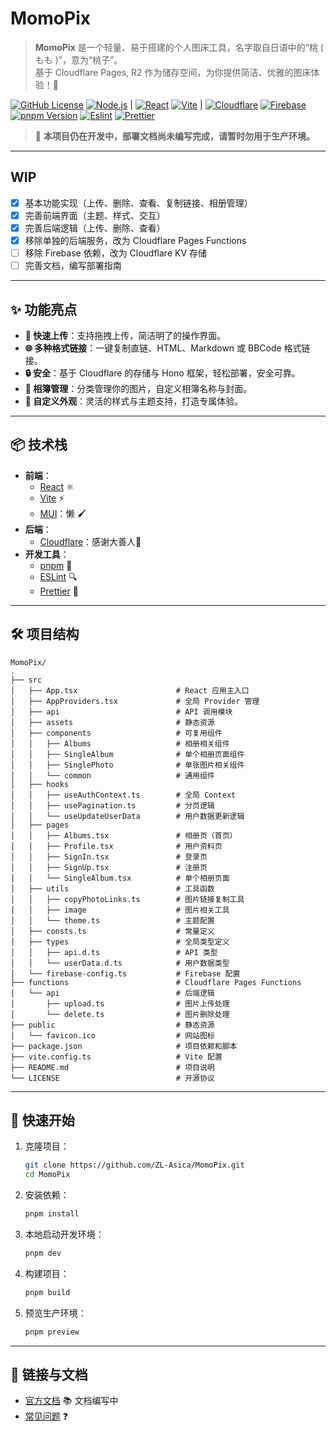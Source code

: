 # MomoPix

> **MomoPix** 是一个轻量、易于搭建的个人图床工具，名字取自日语中的“桃 ( もも )”，意为“桃子”。  
> 基于 Cloudflare Pages, R2 作为储存空间，为你提供简洁、优雅的图床体验！🎉

[![GitHub License][license-badge]][license-link]
[![Node.js][node-badge]][node-link] |
[![React][react-badge]][react-link]
[![Vite][vite-badge]][vite-link] |
[![Cloudflare][cloudflare-badge]][cloudflare-link]
[![Firebase][firebase-badge]][firebase-link]
[![pnpm Version][pnpm-badge]][pnpm-link]
[![Eslint][eslint-badge]][eslint-link]
[![Prettier][prettier-badge]][prettier-link]

> 🚧 **本项目仍在开发中，部署文档尚未编写完成，请暂时勿用于生产环境。**

---

## WIP

- [x] 基本功能实现（上传、删除、查看、复制链接、相册管理）
- [x] 完善前端界面（主题、样式、交互）
- [x] 完善后端逻辑（上传、删除、查看）
- [x] 移除单独的后端服务，改为 Cloudflare Pages Functions
- [ ] 移除 Firebase 依赖，改为 Cloudflare KV 存储
- [ ] 完善文档，编写部署指南

---

## ✨ 功能亮点

- **📂 快速上传**：支持拖拽上传，简洁明了的操作界面。
- **🌐 多种格式链接**：一键复制直链、HTML、Markdown 或 BBCode 格式链接。
- **🔒 安全**：基于 Cloudflare 的存储与 Hono 框架，轻松部署，安全可靠。
- **📸 相簿管理**：分类管理你的图片，自定义相簿名称与封面。
- **🎨 自定义外观**：灵活的样式与主题支持，打造专属体验。

---

## 📦 技术栈

- **前端**：
  - [React](https://react.dev/) ⚛️
  - [Vite](https://vite.dev/) ⚡
  - [MUI](https://mui.com/)：懒 🖌️
- **后端**：
  - [Cloudflare](https://www.cloudflare.com/)：感谢大善人🙏
- **开发工具**：
  - [pnpm](https://pnpm.io/) 🚀
  - [ESLint][eslint-link] 🔍
  - [Prettier][prettier-link] 🎨

---

## 🛠️ 项目结构

```plaintext
MomoPix/
.
├── src
│   ├── App.tsx                      # React 应用主入口
│   ├── AppProviders.tsx             # 全局 Provider 管理
│   ├── api                          # API 调用模块
│   ├── assets                       # 静态资源
│   ├── components                   # 可复用组件
│   │   ├── Albums                   # 相册相关组件
│   │   ├── SingleAlbum              # 单个相册页面组件
│   │   ├── SinglePhoto              # 单张图片相关组件
│   │   └── common                   # 通用组件
│   ├── hooks
│   │   ├── useAuthContext.ts        # 全局 Context
│   │   ├── usePagination.ts         # 分页逻辑
│   │   └── useUpdateUserData        # 用户数据更新逻辑
│   ├── pages
│   │   ├── Albums.tsx               # 相册页（首页）
│   │   ├── Profile.tsx              # 用户资料页
│   │   ├── SignIn.tsx               # 登录页
│   │   ├── SignUp.tsx               # 注册页
│   │   └── SingleAlbum.tsx          # 单个相册页面
│   ├── utils                        # 工具函数
│   │   ├── copyPhotoLinks.ts        # 图片链接复制工具
│   │   ├── image                    # 图片相关工具
│   │   └── theme.ts                 # 主题配置
│   ├── consts.ts                    # 常量定义
│   ├── types                        # 全局类型定义
│   │   ├── api.d.ts                 # API 类型
│   │   └── userData.d.ts            # 用户数据类型
│   └── firebase-config.ts           # Firebase 配置
├── functions                        # Cloudflare Pages Functions
│   └── api                          # 后端逻辑
│       ├── upload.ts                # 图片上传处理
│       └── delete.ts                # 图片删除处理
├── public                           # 静态资源
│   └── favicon.ico                  # 网站图标
├── package.json                     # 项目依赖和脚本
├── vite.config.ts                   # Vite 配置
├── README.md                        # 项目说明
└── LICENSE                          # 开源协议
```

---

## 🚀 快速开始

1. 克隆项目：

   ```bash
   git clone https://github.com/ZL-Asica/MomoPix.git
   cd MomoPix
   ```

2. 安装依赖：

   ```bash
   pnpm install
   ```

3. 本地启动开发环境：

   ```bash
   pnpm dev
   ```

4. 构建项目：

   ```bash
   pnpm build
   ```

5. 预览生产环境：

   ```bash
   pnpm preview
   ```

---

## 🔗 链接与文档

- [官方文档](https://github.com/ZL-Asica/MomoPix/README.md) 📚 文档编写中
- [常见问题](https://github.com/ZL-Asica/MomoPix/issues) ❓
<!-- - [贡献指南](https://github.com/ZL-Asica/MomoPix/blob/main/CONTRIBUTING.md) 🛠️ -->

<!-- Badges -->

[cloudflare-badge]: https://img.shields.io/badge/Cloudflare-F38020?logo=Cloudflare&logoColor=white
[cloudflare-link]: https://www.cloudflare.com/
[eslint-badge]: https://img.shields.io/badge/eslint-4B32C3?logo=eslint&logoColor=white
[eslint-link]: https://www.npmjs.com/package/eslint-config-zl-asica
[firebase-badge]: https://img.shields.io/badge/-Firebase-FFCA28?logo=firebase&logoColor=black
[firebase-link]: https://firebase.google.com/
[license-badge]: https://img.shields.io/github/license/ZL-Asica/MomoPix
[license-link]: https://github.com/ZL-Asica/MomoPix/blob/main/LICENSE
[node-badge]: https://img.shields.io/badge/node%3E=18.18-339933?logo=node.js&logoColor=white
[node-link]: https://nodejs.org/
[pnpm-badge]: https://img.shields.io/github/package-json/packageManager/ZL-Asica/MomoPix?label=&logo=pnpm&logoColor=fff&color=F69220
[pnpm-link]: https://pnpm.io/
[prettier-badge]: https://img.shields.io/badge/Prettier-F7B93E?logo=Prettier&logoColor=white
[prettier-link]: https://www.npmjs.com/package/@zl-asica/prettier-config
[react-badge]: https://img.shields.io/badge/React-%2320232a.svg?logo=react&logoColor=%2361DAFB
[react-link]: https://react.dev/
[vite-badge]: https://img.shields.io/badge/Vite-646CFF?logo=vite&logoColor=fff
[vite-link]: https://vite.dev/
